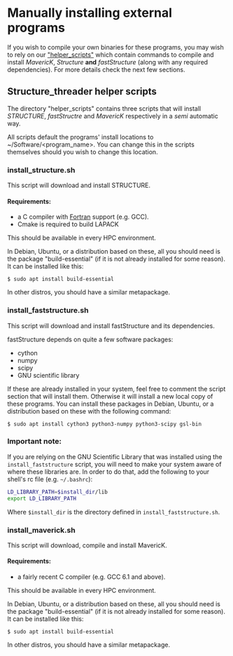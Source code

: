 # Manually installing external programs

If you wish to compile your own binaries for these programs, you may wish to
rely on our
["helper_scripts"](https://gitlab.com/StuntsPT/Structure_threader/-/tree/master/helper_scripts)
which contain commands to compile and install *MavericK*, *Structure* **and**
*fastStructure* (along with any required dependencies). For more details check
the next few sections.

## Structure_threader helper scripts
The directory "helper_scripts" contains three scripts that will install *STRUCTURE*, *fastStructre* and *MavericK* respectively in a *semi* automatic way.

All scripts default the programs' install locations to ~/Software/<program_name>. You can change this in the scripts themselves should you wish to change this location.


### install_structure.sh
This script will download and install STRUCTURE.


#### Requirements:
* a C compiler with [Fortran](https://fortran-lang.org/) support (e.g. GCC).
* Cmake is required to build LAPACK

This should be available in every HPC environment.

In Debian, Ubuntu, or a distribution based on these, all you should need is the package "build-essential"
(if it is not already installed for some reason). It can be installed like this:

```console
$ sudo apt install build-essential
```

In other distros, you should have a similar metapackage.

### install_faststructure.sh
This script will download and install fastStructure and its dependencies.

fastStructure depends on quite a few software packages:
* cython
* numpy
* scipy
* GNU scientific library

If these are already installed in your system, feel free to comment the script
section that will install them. Otherwise it will install a new local copy of
these programs. You can install these packages in Debian, Ubuntu, or a
distribution based on these with the following command:

```console
$ sudo apt install cython3 python3-numpy python3-scipy gsl-bin
```

### Important note:
If you are relying on the GNU Scientific Library that was installed using the
`install_faststructure` script, you will need to make your system aware of
where these libraries are.
In order to do that, add the following to your shell's rc file (e.g. `~/.bashrc`):

```bash
LD_LIBRARY_PATH=$install_dir/lib
export LD_LIBRARY_PATH
```

Where `$install_dir` is the directory defined in `install_faststructure.sh`.


### install_maverick.sh
This script will download, compile and install MavericK.


#### Requirements:
* a fairly recent C compiler (e.g. GCC 6.1 and above).

This should be available in every HPC environment.

In Debian, Ubuntu, or a distribution based on these, all you should
need is the package "build-essential" (if it is not already installed
for some reason). It can be installed like this:

```console
$ sudo apt install build-essential
```

In other distros, you should have a similar metapackage.
